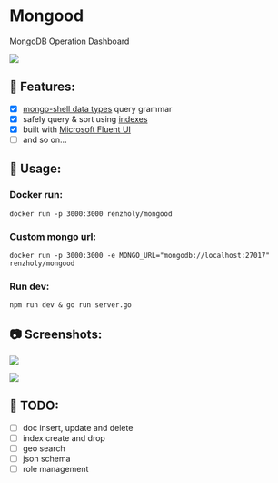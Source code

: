 # Mongood

MongoDB Operation Dashboard

[![](https://img.shields.io/docker/cloud/build/renzholy/mongood)](https://hub.docker.com/r/renzholy/mongood)

## 🔮 Features:

- [x] [mongo-shell data types](https://docs.mongodb.com/manual/core/shell-types/) query grammar
- [x] safely query & sort using [indexes](https://docs.mongodb.com/manual/tutorial/sort-results-with-indexes/)
- [x] built with [Microsoft Fluent UI](https://developer.microsoft.com/en-us/fluentui)
- [ ] and so on...

## 🔧 Usage:

### Docker run:

```shell
docker run -p 3000:3000 renzholy/mongood
```

### Custom mongo url:

```shell
docker run -p 3000:3000 -e MONGO_URL="mongodb://localhost:27017" renzholy/mongood
```

### Run dev:

```shell
npm run dev & go run server.go
```

## 📷 Screenshots:

![](/screenshots/docs.png)

![](/screenshots/stats.png)

## 🔮 TODO:

- [ ] doc insert, update and delete
- [ ] index create and drop
- [ ] geo search
- [ ] json schema
- [ ] role management
